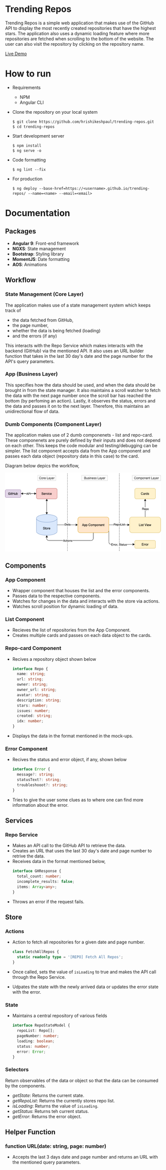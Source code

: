 # Trending Repos

Trending Repos is a simple web application that makes use of the GitHub
API to display the most recently created repositories that have the 
highest stars. The application also uses a dynamic loading feature where
more repositories are fetched when scrolling to the bottom of the website.
The user can also visit the repository by clicking on the repository name.

[Live Demo](https://hrishikeshpaul.github.io/trending-repos/)

# How to run

- Requirements
  - NPM
  - Angular CLI

- Clone the repository on your local system
   ```shell
   $ git clone https://github.com/hrishikeshpaul/trending-repos.git
   $ cd trending-repos
   ```

- Start development server
   ```shell
   $ npm install
   $ ng serve -o 
   ```

- Code formatting

  ```shell
  $ ng lint --fix
  ```

- For production
  ```shell
  $ ng deploy --base-href=https://<username>.github.io/trending-repos/ --name=<name> --email=<email>
  ```

# Documentation

## Packages
- **Angular 9**: Front-end framework
- **NGXS**: State management
- **Bootstrap**: Styling library
- **MomentJS**: Date formatting
- **AOS**: Animations

## Workflow

### State Management (Core Layer)

The application makes use of a state management system which keeps track of 
  - the data fetched from GitHub, 
  - the page number, 
  - whether the data is being fetched (loading)
  - and the errors (if any)

This interacts with the Repo Service which makes interacts with the backend (GitHub) via the mentioned API. It also uses an URL builder function that takes in the last 30 day's date and the page number for the API's query parameters.

### App (Business Layer)

This specifies how the data should be used, and when the data
should be brought in from the state manager. It also maintains a scroll watcher to fetch the data with the next page number once the scroll bar has reached the bottom (by perfoming an action). Lastly, it observes the status, errors and the data and passes it on to the next layer. Therefore, this maintains an unidirectional flow of data.

### Dumb Components (Component Layer)

The application makes use of 2 dumb componenets - list and repo-card. These componenets are purely defined by their inputs and does not depend on each other. This keeps the code modular and testing/debugging can be simpler. The list component accepts data from the App component and passes each data object (repository data in this case) to the card. 

Diagram below depics the workflow,


![TR Workflow](src/assets/tr-workflow.png)

## Components

### App Component

- Wrapper component that houses the list and the error components.
- Passes data to the respective components.
- Watches for changes in the data and interacts with the store via actions.
- Watches scroll position for dynamic loading of data.

### List Component

- Recieves the list of repositories from the App Component. 
- Creates multiple cards and passes on each data object to the cards.

### Repo-card Component

- Recives a repository object shown below
  ```ts
  interface Repo {
    name: string;
    url: string;
    owner: string;
    owner_url: string;
    avatar: string;
    description: string;
    stars: number;
    issues: number;
    created: string;
    idx: number;
  }
  ```
- Displays the data in the format mentioned in the mock-ups.

### Error Component

- Recives the status and error object, if any, shown below
  ```ts
  interface Error {
    message?: string;
    statusText?: string;
    troubleshooot?: string;
  }

  ```
- Tries to give the user some clues as to where one can find 
more information about the error.

## Services

### Repo Service

- Makes an API call to the GitHub API to retrieve the data.
- Creates an URL that uses the last 30 day's date and page number to retrive the data.
- Receives data in the format mentioned below,
  ```ts
  interface GHResponse {
    total_count: number;
    incomplete_results: false;
    items: Array<any>;
  }
  ```
- Throws an error if the request fails.

## Store

### Actions

- Action to fetch all repositories for a given date and page number.

  ```ts
  class FetchAllRepos {
    static readonly type = '[REPO] Fetch All Repos';
  }
  ```

- Once called, sets the value of `isLoading` to true and makes the API call through the Repo Service.
-  Udpates the state with the newly arrived data or updates the error state with the error.

### State

- Maintains a central repository of various fields
  ```ts
  interface RepoStateModel {
    repoList: Repo[];
    pageNumber: number;
    loading: boolean;
    status: number;
    error: Error;
  }
  ```

### Selectors

Return observables of the data or object so that the data can be consumed by the components.

- *getState*: Returns the current state.
- *getRepoList*: Returns the currently stores repo list.
- *isLoading*: Returns the value of `isLoading`.
- *getStatus*: Returns teh current status.
- *getError*: Returns the error object.


## Helper Function

### function URL(date: string, page: number) 
- Accepts the last 3 days date and page number and returns an URL with the mentioned query parameters.



